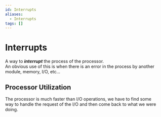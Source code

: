 ```yaml
---
id: Interrupts
aliases:
  - Interrupts
tags: []
---
```


# Interrupts
A way to ***interrupt*** the process of the processor.  
An obvious use of this is when there is an error in the process by another module, memory, I/O, etc... 

## Processor Utilization 
The processor is much faster than I/O operations, we have to find some way to handle the request of the I/O and then come back to what we were doing.  

